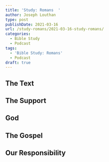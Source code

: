 ```yaml
---
title: 'Study: Romans  '
author: Joseph Louthan
type: post
publishDate: 2021-03-16
url: /study-romans/2021-03-16-study-romans/
categories:
  - Bible Study
  - Podcast
tags:
  - 'Bible Study: Romans'
  - Podcast
draft: true
---
```

## The Text



## The Support



## God



## The Gospel



## Our Responsibility



